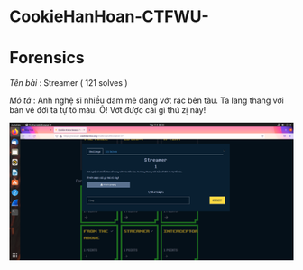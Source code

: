 # CookieHanHoan-CTFWU-
# Forensics 

_Tên bài_ : Streamer ( 121 solves ) 

_Mô tả_ : Anh nghệ sĩ nhiều đam mê đang vớt rác bên tàu. Ta lang thang với bản vẽ đời ta tự tô màu.
Ô! Vớt được cái gì thú zị này!

![Đề bài cho chúng ta 1 file pcapng](https://raw.githubusercontent.com/toomhufm/CookieHanHoan-CTFWU-/main/Picture/Chall.png)

